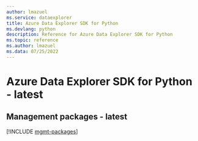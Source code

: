 ```yaml
---
author: lmazuel
ms.service: dataexplorer
title: Azure Data Explorer SDK for Python
ms.devlang: python
description: Reference for Azure Data Explorer SDK for Python
ms.topic: reference
ms.author: lmazuel
ms.data: 07/25/2022
---
```

# Azure Data Explorer SDK for Python - latest

## Management packages - latest
[!INCLUDE [mgmt-packages](data-explorer-mgmt-index.md)]